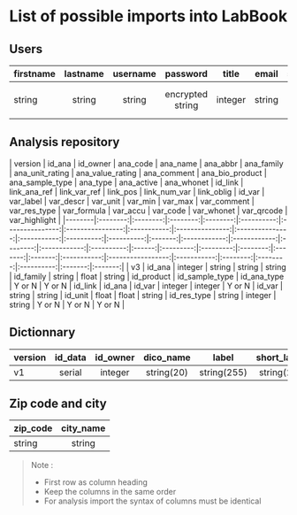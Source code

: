 # List of possible imports into LabBook

## Users
| firstname | lastname | username  | password         | title   | email   | status  | locale | cps_id  | rpps   | phone  | initial | birth      | address | position | cv     | diploma | formation | darrived   | deval      | section         | comment | side_account       | role    | version |
|-----------|:--------:|:---------:|:----------------:|:-------:|:-------:|:-------:|:------:|:-------:|:------:|:------:|:-------:|:----------:|:-------:|:--------:|:------:|:-------:|:---------:|:----------:|:----------:|:---------------:|:-------:|:------------------:|:-------:|:-------:|
| string    | string   | string    | encrypted string | integer | string  | A or D  | string | string  | string | string | string  | yyyy-mm-dd | string  | string   | string | string  | string    | yyyy-mm-dd | yyyy-mm-dd | 0 or id_section | string  | 0 or id_prescriber | string  | v2      |


## Analysis repository
| version | id_ana | id_owner | ana_code | ana_name | ana_abbr | ana_family | ana_unit_rating | ana_value_rating | ana_comment | ana_bio_product | ana_sample_type | ana_type  | ana_active | ana_whonet | id_link | link_ana_ref | link_var_ref | link_pos | link_num_var | link_oblig | id_var | var_label | var_descr | var_unit | var_min | var_max | var_comment | var_res_type | var_formula | var_accu | var_code | var_whonet | var_qrcode | var_highlight |
|--------|:--------:|:--------:|:--------:|:--------:|:----------:|:---------------:|:----------------:|:-----------:|:---------------:|:---------------:|:-----------:|:----------:|:----------:|:-------:|:------------:|:------------:|:--------:|:------------:|:----------:|:------:|:---------:|:---------:|:--------:|:-------:|:-------:|:-----------:|:-----------------:|:-----------:|:--------:|:--------:|:----------:|:-------:|:-------:|
| v3 | id_ana | integer  | string   | string   | string   | id_family  | string          | float            | string      | id_product      | id_sample_type  | id_ana_type | Y or N     | Y or N     | id_link  | id_ana      | id_var       | integer  | integer      | Y or N     | id_var | string    | string    | id_unit  | float   | float   | string      | id_res_type  | string      | integer  | string   | Y or N     | Y or N     | Y or N     |

## Dictionnary
| version | id_data | id_owner | dico_name  | label       | short_label | position | code       | dico_descr | dict_formatting |
|---------|:-------:|:--------:|:----------:|:-----------:|:-----------:|:--------:|:----------:|:----------:|:---------------:|
| v1      | serial  | integer  | string(20) | string(255) | string(20)  | integer  | string(10) | text       | Y or N          |

## Zip code and city
| zip_code | city_name |
|----------|:---------:|
| string   | string    |


> Note :
>
> - First row as column heading
> - Keep the columns in the same order
> - For analysis import the syntax of columns must be identical

